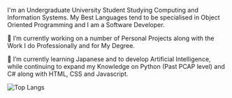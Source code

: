 I'm an Undergraduate University Student Studying Computing and Information Systems. My Best Languages tend to be specialised in Object Oriented Programming and I am a Software Developer.

🔭 I’m currently working on a number of Personal Projects along with the Work I do Professionally and for My Degree.

🌱 I’m currently learning Japanese and to develop Artificial Intelligence, while continuing to expand my Knowledge on Python (Past PCAP level) and C# along with HTML, CSS and Javascript.

![Top Langs](https://github-readme-stats.vercel.app/api/top-langs/?username=JosephSBrown&langscount=6&theme=tokyonight)

<!--
**JosephSBrown/JosephSBrown** is a ✨ _special_ ✨ repository because its `README.md` (this file) appears on your GitHub profile.

Here are some ideas to get you started:

- 🔭 I’m currently working on ...
- 🌱 I’m currently learning ...
- 👯 I’m looking to collaborate on ...
- 🤔 I’m looking for help with ...
- 💬 Ask me about ...
- 📫 How to reach me: ...
- 😄 Pronouns: ...
- ⚡ Fun fact: ...
-->
